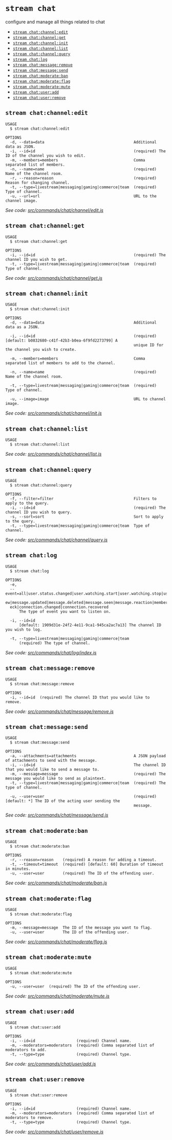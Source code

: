 `stream chat`
=============

configure and manage all things related to chat

* [`stream chat:channel:edit`](#stream-chatchanneledit)
* [`stream chat:channel:get`](#stream-chatchannelget)
* [`stream chat:channel:init`](#stream-chatchannelinit)
* [`stream chat:channel:list`](#stream-chatchannellist)
* [`stream chat:channel:query`](#stream-chatchannelquery)
* [`stream chat:log`](#stream-chatlog)
* [`stream chat:message:remove`](#stream-chatmessageremove)
* [`stream chat:message:send`](#stream-chatmessagesend)
* [`stream chat:moderate:ban`](#stream-chatmoderateban)
* [`stream chat:moderate:flag`](#stream-chatmoderateflag)
* [`stream chat:moderate:mute`](#stream-chatmoderatemute)
* [`stream chat:user:add`](#stream-chatuseradd)
* [`stream chat:user:remove`](#stream-chatuserremove)

## `stream chat:channel:edit`

```
USAGE
  $ stream chat:channel:edit

OPTIONS
  -d, --data=data                                       Additional data as JSON.
  -i, --id=id                                           (required) The ID of the channel you wish to edit.
  -m, --members=members                                 Comma separated list of members.
  -n, --name=name                                       (required) Name of the channel room.
  -r, --reason=reason                                   (required) Reason for changing channel.
  -t, --type=livestream|messaging|gaming|commerce|team  (required) Type of channel.
  -u, --url=url                                         URL to the channel image.
```

_See code: [src/commands/chat/channel/edit.js](https://github.com/getstream/stream-cli/blob/v0.0.1-beta.20/src/commands/chat/channel/edit.js)_

## `stream chat:channel:get`

```
USAGE
  $ stream chat:channel:get

OPTIONS
  -i, --id=id                                           (required) The channel ID you wish to get.
  -t, --type=livestream|messaging|gaming|commerce|team  (required) Type of channel.
```

_See code: [src/commands/chat/channel/get.js](https://github.com/getstream/stream-cli/blob/v0.0.1-beta.20/src/commands/chat/channel/get.js)_

## `stream chat:channel:init`

```
USAGE
  $ stream chat:channel:init

OPTIONS
  -d, --data=data                                       Additional data as a JSON.

  -i, --id=id                                           (required) [default: b0832680-c41f-42b3-b0ea-6f9fd2273799] A
                                                        unique ID for the channel you wish to create.

  -m, --members=members                                 Comma separated list of members to add to the channel.

  -n, --name=name                                       (required) Name of the channel room.

  -t, --type=livestream|messaging|gaming|commerce|team  (required) Type of channel.

  -u, --image=image                                     URL to channel image.
```

_See code: [src/commands/chat/channel/init.js](https://github.com/getstream/stream-cli/blob/v0.0.1-beta.20/src/commands/chat/channel/init.js)_

## `stream chat:channel:list`

```
USAGE
  $ stream chat:channel:list
```

_See code: [src/commands/chat/channel/list.js](https://github.com/getstream/stream-cli/blob/v0.0.1-beta.20/src/commands/chat/channel/list.js)_

## `stream chat:channel:query`

```
USAGE
  $ stream chat:channel:query

OPTIONS
  -f, --filter=filter                                   Filters to apply to the query.
  -i, --id=id                                           (required) The channel ID you wish to query.
  -s, --sort=sort                                       Sort to apply to the query.
  -t, --type=livestream|messaging|gaming|commerce|team  Type of channel.
```

_See code: [src/commands/chat/channel/query.js](https://github.com/getstream/stream-cli/blob/v0.0.1-beta.20/src/commands/chat/channel/query.js)_

## `stream chat:log`

```
USAGE
  $ stream chat:log

OPTIONS
  -e, 
  --event=all|user.status.changed|user.watching.start|user.watching.stop|user.updated|typing.start|typing.stop|message.n
  ew|message.updated|message.deleted|message.seen|message.reaction|member.added|member.removed|channel.updated|health.ch
  eck|connection.changed|connection.recovered
      The type of event you want to listen on.

  -i, --id=id
      [default: 1909d31e-24f2-4e11-9ca1-945ca2ac7a13] The channel ID you wish to log.

  -t, --type=livestream|messaging|gaming|commerce|team
      (required) The type of channel.
```

_See code: [src/commands/chat/log/index.js](https://github.com/getstream/stream-cli/blob/v0.0.1-beta.20/src/commands/chat/log/index.js)_

## `stream chat:message:remove`

```
USAGE
  $ stream chat:message:remove

OPTIONS
  -i, --id=id  (required) The channel ID that you would like to remove.
```

_See code: [src/commands/chat/message/remove.js](https://github.com/getstream/stream-cli/blob/v0.0.1-beta.20/src/commands/chat/message/remove.js)_

## `stream chat:message:send`

```
USAGE
  $ stream chat:message:send

OPTIONS
  -a, --attachments=attachments                         A JSON payload of attachments to send with the message.
  -i, --id=id                                           The channel ID that you would like to send a message to.
  -m, --message=message                                 (required) The message you would like to send as plaintext.
  -t, --type=livestream|messaging|gaming|commerce|team  (required) The type of channel.

  -u, --user=user                                       (required) [default: *] The ID of the acting user sending the
                                                        message.
```

_See code: [src/commands/chat/message/send.js](https://github.com/getstream/stream-cli/blob/v0.0.1-beta.20/src/commands/chat/message/send.js)_

## `stream chat:moderate:ban`

```
USAGE
  $ stream chat:moderate:ban

OPTIONS
  -r, --reason=reason    (required) A reason for adding a timeout.
  -t, --timeout=timeout  (required) [default: 60] Duration of timeout in minutes.
  -u, --user=user        (required) The ID of the offending user.
```

_See code: [src/commands/chat/moderate/ban.js](https://github.com/getstream/stream-cli/blob/v0.0.1-beta.20/src/commands/chat/moderate/ban.js)_

## `stream chat:moderate:flag`

```
USAGE
  $ stream chat:moderate:flag

OPTIONS
  -m, --message=message  The ID of the message you want to flag.
  -u, --user=user        The ID of the offending user.
```

_See code: [src/commands/chat/moderate/flag.js](https://github.com/getstream/stream-cli/blob/v0.0.1-beta.20/src/commands/chat/moderate/flag.js)_

## `stream chat:moderate:mute`

```
USAGE
  $ stream chat:moderate:mute

OPTIONS
  -u, --user=user  (required) The ID of the offending user.
```

_See code: [src/commands/chat/moderate/mute.js](https://github.com/getstream/stream-cli/blob/v0.0.1-beta.20/src/commands/chat/moderate/mute.js)_

## `stream chat:user:add`

```
USAGE
  $ stream chat:user:add

OPTIONS
  -i, --id=id                  (required) Channel name.
  -m, --moderators=moderators  (required) Comma separated list of moderators to add.
  -t, --type=type              (required) Channel type.
```

_See code: [src/commands/chat/user/add.js](https://github.com/getstream/stream-cli/blob/v0.0.1-beta.20/src/commands/chat/user/add.js)_

## `stream chat:user:remove`

```
USAGE
  $ stream chat:user:remove

OPTIONS
  -i, --id=id                  (required) Channel name.
  -m, --moderators=moderators  (required) Comma separated list of moderators to remove.
  -t, --type=type              (required) Channel type.
```

_See code: [src/commands/chat/user/remove.js](https://github.com/getstream/stream-cli/blob/v0.0.1-beta.20/src/commands/chat/user/remove.js)_

